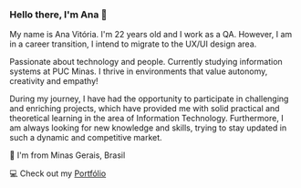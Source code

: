 ### Hello there, I'm Ana 👋

My name is Ana Vitória. I'm 22 years old and I work as a QA. However, I am in a career transition, I intend to migrate to the UX/UI design area.

Passionate about technology and people. Currently studying information systems at PUC Minas. I thrive in environments that value autonomy, creativity and empathy!

During my journey, I have had the opportunity to participate in challenging and enriching projects, which have provided me with solid practical and theoretical learning in the area of ​​Information Technology. Furthermore, I am always looking for new knowledge and skills, trying to stay updated in such a dynamic and competitive market.

📍  I'm from Minas Gerais, Brasil

💻 Check out my [Portfólio](https://anasouzaa.my.canva.site/inicio)
